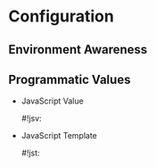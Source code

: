 # Configuration



## Environment Awareness


## Programmatic Values

* JavaScript Value

    #!jsv: 

* JavaScript Template

    #!jst: 

